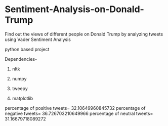 # Sentiment-Analysis-on-Donald-Trump
Find out the views of different people on Donald Trump by analyzing tweets using Vader Sentiment Analysis

python based project

Dependencies-

1. nltk

2. numpy

3. tweepy

4. matplotlib



percentage of positive tweets= 32.10649960845732
percentage of negative tweets= 36.726703210649966
percentage of neutral tweets= 31.16679718089272
